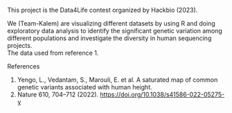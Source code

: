 This project is the Data4Life contest organized by Hackbio (2023). 

We (Team-Kalem)  are visualizing different datasets by using R and doing exploratory data analysis to identify 
the significant genetic variation among different populations and investigate the diversity in human sequencing projects.  
The data used from reference 1. 






References

1. Yengo, L., Vedantam, S., Marouli, E. et al. A saturated map of common genetic variants associated with human height.
2.  Nature 610, 704–712 (2022). https://doi.org/10.1038/s41586-022-05275-y
   

